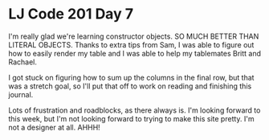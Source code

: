 <h1>LJ Code 201 Day 7</h1>

I'm really glad we're learning constructor objects. SO MUCH BETTER THAN LITERAL OBJECTS. Thanks to extra tips from Sam, I was able to figure out how to easily render my table and I was able to help my tablemates Britt and Rachael.

I got stuck on figuring how to sum up the columns in the final row, but that was a stretch goal, so I'll put that off to work on reading and finishing this journal.

Lots of frustration and roadblocks, as there always is. I'm looking forward to this week, but I'm not looking forward to trying to make this site pretty. I'm not a designer at all. AHHH!
